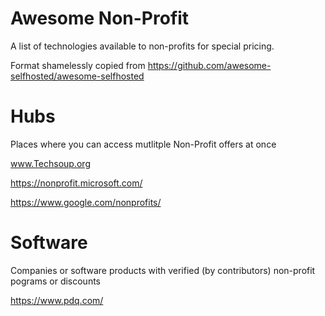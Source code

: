 # Awesome Non-Profit
A list of technologies available to non-profits for special pricing. 

Format shamelessly copied from https://github.com/awesome-selfhosted/awesome-selfhosted

# Hubs
Places where you can access mutlitple Non-Profit offers at once

www.Techsoup.org

https://nonprofit.microsoft.com/

https://www.google.com/nonprofits/



# Software
Companies or software products with verified (by contributors) non-profit pograms or discounts

https://www.pdq.com/
